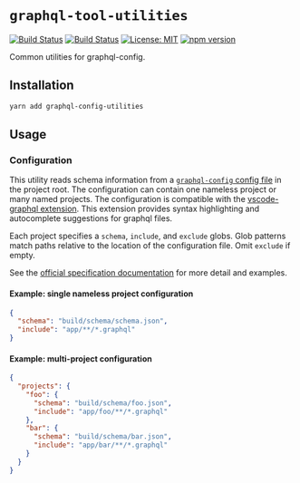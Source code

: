 # `graphql-tool-utilities`

[![Build Status](https://github.com/Shopify/quilt/workflows/Node-CI/badge.svg?branch=main)](https://github.com/Shopify/quilt/actions?query=workflow%3ANode-CI)
[![Build Status](https://github.com/Shopify/quilt/workflows/Ruby-CI/badge.svg?branch=main)](https://github.com/Shopify/quilt/actions?query=workflow%3ARuby-CI)
[![License: MIT](https://img.shields.io/badge/License-MIT-green.svg)](LICENSE.md) [![npm version](https://badge.fury.io/js/graphql-tool-utilities.svg)](https://badge.fury.io/js/graphql-tool-utilities.svg)

Common utilities for graphql-config.

## Installation

```bash
yarn add graphql-config-utilities
```

## Usage

### Configuration

This utility reads schema information from a [`graphql-config` config file](https://the-guild.dev/graphql/config/docs/user/usage) in the project root. The configuration can contain one nameless project or many named projects. The configuration is compatible with the [vscode-graphql extension](https://github.com/prisma/vscode-graphql). This extension provides syntax highlighting and autocomplete suggestions for graphql files.

Each project specifies a `schema`, `include`, and `exclude` globs. Glob patterns match paths relative to the location of the configuration file. Omit `exclude` if empty.

See the [official specification documentation](https://the-guild.dev/graphql/config/docs/user/usage) for more detail and examples.

#### Example: single nameless project configuration

```json
{
  "schema": "build/schema/schema.json",
  "include": "app/**/*.graphql"
}
```

#### Example: multi-project configuration

```json
{
  "projects": {
    "foo": {
      "schema": "build/schema/foo.json",
      "include": "app/foo/**/*.graphql"
    },
    "bar": {
      "schema": "build/schema/bar.json",
      "include": "app/bar/**/*.graphql"
    }
  }
}
```
